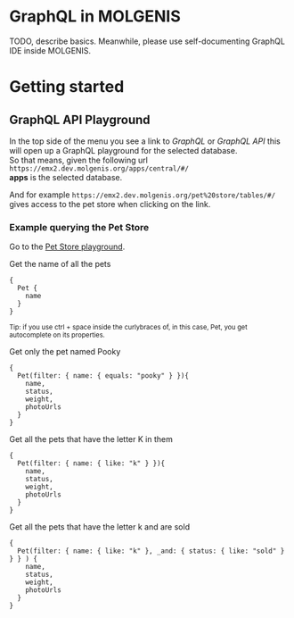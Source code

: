 # GraphQL in MOLGENIS

TODO, describe basics. Meanwhile, please use self-documenting GraphQL IDE inside MOLGENIS.

# Getting started 

## GraphQL API Playground

In the top side of the menu you see a link to _GraphQL_ or _GraphQL API_
this will open up a GraphQL playground for the selected database. <br>
So that means, given the following url ```https://emx2.dev.molgenis.org/apps/central/#/ ``` <br>
**apps** is the selected database. <br>

And for example ```https://emx2.dev.molgenis.org/pet%20store/tables/#/``` gives access to the pet store when clicking on the link.

### Example querying the Pet Store

Go to the [Pet Store playground](https://emx2.dev.molgenis.org/pet%20store/graphql-playground/).

Get the name of all the pets

```
{
  Pet {
    name
  }
}
```

<small>Tip: if you use ctrl + space inside the curlybraces of, in this case, Pet, you get autocomplete on its properties.</small>


Get only the pet named Pooky

```
{
  Pet(filter: { name: { equals: "pooky" } }){
    name,
    status,
    weight,
    photoUrls
  }
}
```

Get all the pets that have the letter K in them

```
{
  Pet(filter: { name: { like: "k" } }){
    name,
    status,
    weight,
    photoUrls
  }
}
```

Get all the pets that have the letter k and are sold

```
{
  Pet(filter: { name: { like: "k" }, _and: { status: { like: "sold" } } } ) {
    name,
    status,
    weight,
    photoUrls
  }
}
```
